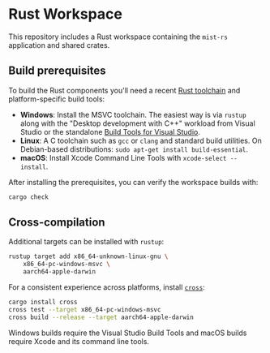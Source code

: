 # Rust Workspace

This repository includes a Rust workspace containing the `mist-rs` application and shared crates.

## Build prerequisites

To build the Rust components you'll need a recent [Rust toolchain](https://rustup.rs/) and platform-specific build tools:

- **Windows**: Install the MSVC toolchain. The easiest way is via `rustup` along with the "Desktop development with C++" workload from Visual Studio or the standalone [Build Tools for Visual Studio](https://visualstudio.microsoft.com/downloads/#build-tools-for-visual-studio).
- **Linux**: A C toolchain such as `gcc` or `clang` and standard build utilities. On Debian-based distributions: `sudo apt-get install build-essential`.
- **macOS**: Install Xcode Command Line Tools with `xcode-select --install`.

After installing the prerequisites, you can verify the workspace builds with:

```bash
cargo check
```

## Cross-compilation

Additional targets can be installed with `rustup`:

```bash
rustup target add x86_64-unknown-linux-gnu \
    x86_64-pc-windows-msvc \
    aarch64-apple-darwin
```

For a consistent experience across platforms, install [`cross`](https://github.com/cross-rs/cross):

```bash
cargo install cross
cross test --target x86_64-pc-windows-msvc
cross build --release --target aarch64-apple-darwin
```

Windows builds require the Visual Studio Build Tools and macOS builds require
Xcode and its command line tools.
